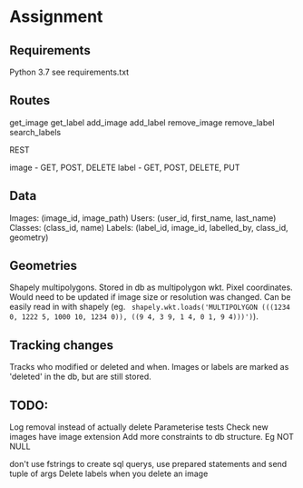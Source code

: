# Assignment

## Requirements
Python 3.7
see requirements.txt


## Routes
get_image
get_label
add_image
add_label
remove_image
remove_label
search_labels

REST

image - GET, POST, DELETE
label - GET, POST, DELETE, PUT

## Data

Images: (image_id, image_path)
Users: (user_id, first_name, last_name)
Classes: (class_id, name)
Labels: (label_id, image_id, labelled_by, class_id, geometry)

## Geometries
Shapely multipolygons. Stored in db as multipolygon wkt. Pixel coordinates. Would need to be updated if image size or resolution was changed. Can be easily read in with shapely (eg. ` shapely.wkt.loads('MULTIPOLYGON (((1234 0, 1222 5, 1000 10, 1234 0)), ((9 4, 3 9, 1 4, 0 1, 9 4)))')`).


## Tracking changes
Tracks who modified or deleted and when. Images or labels are marked as 'deleted' in the db, but are still stored.

## TODO:
Log removal instead of actually delete
Parameterise tests
Check new images have image extension
Add more constraints to db structure. Eg NOT NULL

don't use fstrings to create sql querys, use prepared statements and send tuple of args
Delete labels when you delete an image